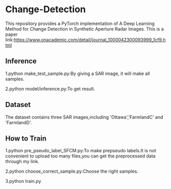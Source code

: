 # Change-Detection
This repository provides a PyTorch implementation of A Deep Learning Method for Change Detection in Synthetic Aperture Radar Images.
This is a paper link:https://www.onacademic.com/detail/journal_1000042300093999_1cf9.html

## Inference
1.python make_test_sample.py:By giving a SAR image, it will make all samples. 

2.python model/inference.py:To get result.

## Dataset
The dataset contains three SAR images,including 'Ottawa','FarmlandC' and 'FarmlandD'.

## How to Train

1.python pre_pseudo_label_SFCM.py:To make prepseudo labels.It is not convenient to upload too many files,you can get the preprocessed data through my link.

2.python choose_correct_sample.py:Choose the right samples.

3.python train.py
